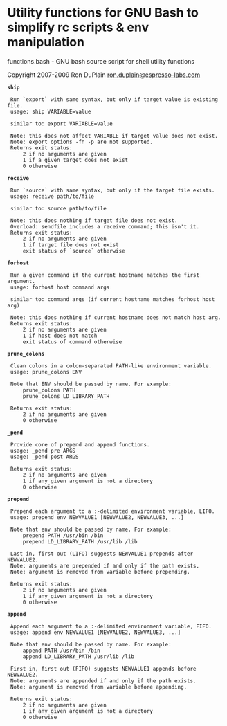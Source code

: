 Utility functions for GNU Bash to simplify rc scripts & env manipulation
========================================================================

functions.bash - GNU bash source script for shell utility functions

Copyright 2007-2009 Ron DuPlain <ron.duplain@espresso-labs.com>

**`ship`**

     Run `export` with same syntax, but only if target value is existing file.
     usage: ship VARIABLE=value

     similar to: export VARIABLE=value

     Note: this does not affect VARIABLE if target value does not exist.
     Note: export options -fn -p are not supported.
     Returns exit status:
         2 if no arguments are given
         1 if a given target does not exist
         0 otherwise

**`receive`**

     Run `source` with same syntax, but only if the target file exists.
     usage: receive path/to/file

     similar to: source path/to/file

     Note: this does nothing if target file does not exist.
     Overload: sendfile includes a receive command; this isn't it.
     Returns exit status:
         2 if no arguments are given
         1 if target file does not exist
         exit status of `source` otherwise

**`forhost`**

     Run a given command if the current hostname matches the first argument.
     usage: forhost host command args

     similar to: command args (if current hostname matches forhost host arg)

     Note: this does nothing if current hostname does not match host arg.
     Returns exit status:
         2 if no arguments are given
         1 if host does not match
         exit status of command otherwise

**`prune_colons`**

     Clean colons in a colon-separated PATH-like environment variable.
     usage: prune_colons ENV

     Note that ENV should be passed by name. For example:
         prune_colons PATH
         prune_colons LD_LIBRARY_PATH

     Returns exit status:
         2 if no arguments are given
         0 otherwise

**`_pend`**

     Provide core of prepend and append functions.
     usage: _pend pre ARGS
     usage: _pend post ARGS

     Returns exit status:
         2 if no arguments are given
         1 if any given argument is not a directory
         0 otherwise

**`prepend`**

     Prepend each argument to a :-delimited environment variable, LIFO.
     usage: prepend env NEWVALUE1 [NEWVALUE2, NEWVALUE3, ...]

     Note that env should be passed by name. For example:
         prepend PATH /usr/bin /bin
         prepend LD_LIBRARY_PATH /usr/lib /lib

     Last in, first out (LIFO) suggests NEWVALUE1 prepends after NEWVALUE2.
     Note: arguments are prepended if and only if the path exists.
     Note: argument is removed from variable before prepending.

     Returns exit status:
         2 if no arguments are given
         1 if any given argument is not a directory
         0 otherwise

**`append`**

     Append each argument to a :-delimited environment variable, FIFO.
     usage: append env NEWVALUE1 [NEWVALUE2, NEWVALUE3, ...]

     Note that env should be passed by name. For example:
         append PATH /usr/bin /bin
         append LD_LIBRARY_PATH /usr/lib /lib

     First in, first out (FIFO) suggests NEWVALUE1 appends before NEWVALUE2.
     Note: arguments are appended if and only if the path exists.
     Note: argument is removed from variable before appending.

     Returns exit status:
         2 if no arguments are given
         1 if any given argument is not a directory
         0 otherwise

